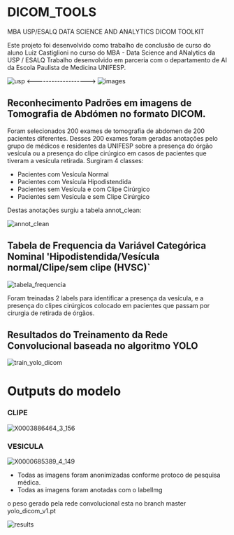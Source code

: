 # DICOM_TOOLS

MBA USP/ESALQ DATA SCIENCE AND ANALYTICS
DICOM TOOLKIT 

Este projeto foi desenvolvido como trabalho de conclusão de curso do aluno Luiz Castiglioni no curso do MBA - Data Science and ANalytics da USP / ESALQ
Trabalho desenvolvido em parceria com o departamento de AI da Escola Paulista de Medicina UNIFESP.

 ![usp](https://user-images.githubusercontent.com/87153755/192903945-c3f79221-d2be-41f2-98e7-b0161a85eb53.jpeg)    <------------------->   ![images](https://user-images.githubusercontent.com/87153755/192904060-adcf37ac-0d8f-4ec6-ab66-71482526845d.jpeg)


## Reconhecimento Padrões em imagens de Tomografia de Abdómen no formato DICOM. 

Foram selecionados 200 exames de tomografia de abdomen de 200 pacientes diferentes. 
Desses 200 exames foram geradas anotações pelo grupo de médicos e residentes da UNIFESP sobre a presença do órgão vesícula ou a presença do clipe cirúrgico em casos de pacientes que tiveram a vesícula retirada. Surgiram 4 classes:
- Pacientes com Vesícula Normal
- Pacientes com Vesícula Hipodistendida
- Pacientes sem Vesícula e com Clipe Cirúrgico
- Pacientes sem Vesícula e sem Clipe Cirúrgico

Destas anotações surgiu a tabela annot_clean:


![annot_clean](https://user-images.githubusercontent.com/87153755/192905097-98bce90d-f05f-41a9-bc1a-665562182f4c.png)

## Tabela de Frequencia da Variável Categórica Nominal 'Hipodistendida/Vesícula normal/Clipe/sem clipe (HVSC)`

![tabela_frequencia](https://user-images.githubusercontent.com/87153755/192905780-bb9d48d3-5f41-4d0c-af1a-0d0375bfffaf.png)


Foram treinadas 2 labels para identificar a presença da vesícula, e a presença do clipes cirúrgicos colocado em pacientes que passam por cirurgia de retirada de órgãos.



## Resultados do Treinamento da Rede Convolucional baseada no algoritmo YOLO

![train_yolo_dicom](https://user-images.githubusercontent.com/87153755/192905949-452ef140-4991-4908-9ec4-d59095065f2b.png)

        
# Outputs do modelo

### CLIPE ###

 ![X0003886464_3_156](https://user-images.githubusercontent.com/87153755/192902529-de44497c-8cb0-4957-bece-b102fa433e67.png) 
 
### VESICULA ###
 
 ![X0000685389_4_149](https://user-images.githubusercontent.com/87153755/192903052-797254df-19a7-4ec4-86ae-8c59eb7469e2.png)



- Todas as imagens foram anonimizadas conforme protoco de pesquisa médica.
- Todas as imagens foram anotadas com o labelImg


o peso gerado pela rede convolucional esta no branch master yolo_dicom_v1.pt

![results](https://user-images.githubusercontent.com/87153755/192903322-95b4a409-7217-453f-b94d-18a3191bc990.png)
